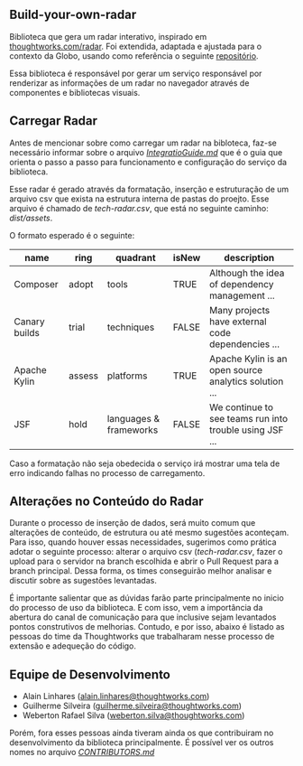## Build-your-own-radar

Biblioteca que gera um radar interativo, inspirado em [thoughtworks.com/radar](https://www.thoughtworks.com/radar). Foi extendida, adaptada e ajustada para o contexto da Globo, usando como referência o seguinte [repositório](https://github.com/thoughtworks/build-your-own-radar).

Essa biblioteca é responsável por gerar um serviço responsável por renderizar as informações de um radar no navegador através de componentes e bibliotecas visuais.

## Carregar Radar

Antes de mencionar sobre como carregar um radar na bibloteca, faz-se necessário informar sobre o arquivo [*IntegratioGuide.md*](https://github.com/AlainLinhares/build-your-own-radar/blob/tech-radar-adapted/IntegrationGuide.md) que é o guia que orienta o passo a passo para funcionamento e configuração do serviço da biblioteca.

Esse radar é gerado através da formatação, inserção e estruturação de um arquivo csv que exista na estrutura interna de pastas do proejto. Esse arquivo é chamado de *tech-radar.csv*, que está no seguinte caminho: *dist/assets*.

O formato esperado é o seguinte:

| name          | ring   | quadrant               | isNew | description                                             |
|---------------|--------|------------------------|-------|---------------------------------------------------------|
| Composer      | adopt  | tools                  | TRUE  | Although the idea of dependency management ...          |
| Canary builds | trial  | techniques             | FALSE | Many projects have external code dependencies ...       |
| Apache Kylin  | assess | platforms              | TRUE  | Apache Kylin is an open source analytics solution ...   |
| JSF           | hold   | languages & frameworks | FALSE | We continue to see teams run into trouble using JSF ... |

Caso a formatação não seja obedecida o serviço irá mostrar uma tela de erro indicando falhas no processo de carregamento. 


## Alterações no Conteúdo do Radar

Durante o processo de inserção de dados, será muito comum que alterações de conteúdo, de estrutura ou até mesmo sugestões aconteçam. Para isso, quando houver essas necessidades, sugerimos como prática adotar o seguinte processo: alterar o arquivo csv (*tech-radar.csv*, fazer o upload para o servidor na branch escolhida e abrir o Pull Request para a branch principal. Dessa forma, os times conseguirão melhor analisar e discutir sobre as sugestões levantadas. 

É importante salientar que as dúvidas farão parte principalmente no inicio do processo de uso da biblioteca. E com isso, vem a importância da abertura do canal de comunicação para que inclusive sejam levantados pontos construtivos de melhorias. Contudo, e por isso, abaixo é listado as pessoas do time da Thoughtworks que trabalharam nesse processo de extensão e adequeção do código.

## Equipe de Desenvolvimento
  - Alain Linhares (alain.linhares@thoughtworks.com)
  - Guilherme Silveira (guilherme.silveira@thoughtworks.com)
  - Weberton Rafael Silva (weberton.silva@thoughtworks.com)

Porém, fora esses pessoas ainda tiveram ainda os que contribuiram no desenvolvimento da biblioteca principalmente. É possível ver os outros nomes no arquivo [*CONTRIBUTORS.md*](https://github.com/AlainLinhares/build-your-own-radar/blob/tech-radar-adapted/CONTRIBUTORS.md)






